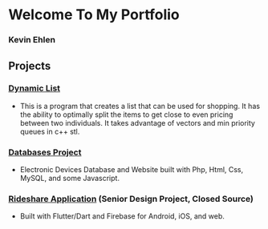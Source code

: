 # Welcome To My Portfolio
### Kevin Ehlen


## Projects
### [Dynamic List](https://git.mst.edu/kse738/dynamiclist)
  - This is a program that creates a list that can be used for shopping. It has the ability to optimally split the items to get close to even pricing between two individuals. It takes advantage of vectors and min priority queues in c++ stl.
### [Databases Project](https://git.mst.edu/kse738/databases-project)
  - Electronic Devices Database and Website built with Php, Html, Css, MySQL, and some Javascript.
### [Rideshare Application](./Screenshots) (Senior Design Project, Closed Source)
  - Built with Flutter/Dart and Firebase for Android, iOS, and web.
